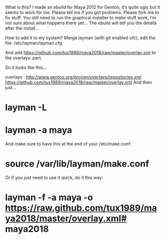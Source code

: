 What is this?
I made an ebuild for Maya 2012 for Gentoo, it’s quite ugly but it seems to work for me. Please tell me if you got problems. Please fork me to fix stuff. You still need to run the graphical installer to make stuff work, I’m not sure about what happens there yet… The ebuild will tell you the details after the install…

How to add it to my system?
Merge layman (with git enabled ofc), edit the file: /etc/layman/layman.cfg

And add https://github.com/tux1989/maya2018/raw/master/overlay.xml to the overlays: part.

So it looks like this…

overlays  : http://www.gentoo.org/proj/en/overlays/repositories.xml
  https://github.com/tux1989/maya2018/raw/master/overlay.xml
And then just…

# layman -L
# layman -a maya
And make sure to have this at the end of your /etc/make.conf:

# source /var/lib/layman/make.conf
Or if you just need to use it quick, do it this way:

# layman -f -a maya -o https://raw.github.com/tux1989/maya2018/master/overlay.xml# maya2018
